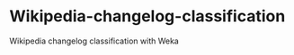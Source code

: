 Wikipedia-changelog-classification
==================================

Wikipedia changelog classification with Weka
